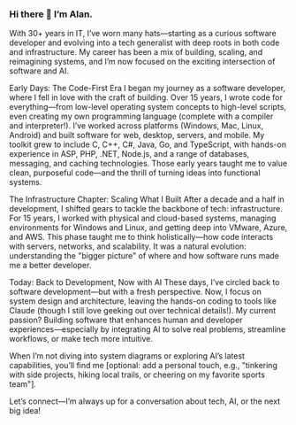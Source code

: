 ### Hi there 👋 I’m Alan.

With 30+ years in IT, I’ve worn many hats—starting as a curious software developer and evolving into a tech generalist with deep roots in both code and infrastructure. My career has been a mix of building, scaling, and reimagining systems, and I’m now focused on the exciting intersection of software and AI.

Early Days: The Code-First Era
I began my journey as a software developer, where I fell in love with the craft of building. Over 15 years, I wrote code for everything—from low-level operating system concepts to high-level scripts, even creating my own programming language (complete with a compiler and interpreter!). I’ve worked across platforms (Windows, Mac, Linux, Android) and built software for web, desktop, servers, and mobile. My toolkit grew to include C, C++, C#, Java, Go, and TypeScript, with hands-on experience in ASP, PHP, .NET, Node.js, and a range of databases, messaging, and caching technologies. Those early years taught me to value clean, purposeful code—and the thrill of turning ideas into functional systems.

The Infrastructure Chapter: Scaling What I Built
After a decade and a half in development, I shifted gears to tackle the backbone of tech: infrastructure. For 15 years, I worked with physical and cloud-based systems, managing environments for Windows and Linux, and getting deep into VMware, Azure, and AWS. This phase taught me to think holistically—how code interacts with servers, networks, and scalability. It was a natural evolution: understanding the "bigger picture" of where and how software runs made me a better developer.

Today: Back to Development, Now with AI
These days, I’ve circled back to software development—but with a fresh perspective. Now, I focus on system design and architecture, leaving the hands-on coding to tools like Claude (though I still love geeking out over technical details!). My current passion? Building software that enhances human and developer experiences—especially by integrating AI to solve real problems, streamline workflows, or make tech more intuitive.

When I’m not diving into system diagrams or exploring AI’s latest capabilities, you’ll find me [optional: add a personal touch, e.g., "tinkering with side projects, hiking local trails, or cheering on my favorite sports team"].

Let’s connect—I’m always up for a conversation about tech, AI, or the next big idea!
